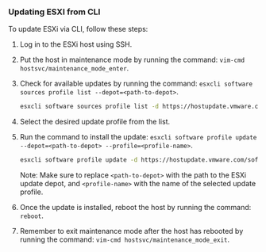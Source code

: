 ### Updating ESXI from CLI 

To update ESXi via CLI, follow these steps:

1. Log in to the ESXi host using SSH.
2. Put the host in maintenance mode by running the command: `vim-cmd hostsvc/maintenance_mode_enter`.
3. Check for available updates by running the command: `esxcli software sources profile list --depot=<path-to-depot>`.
    
    ```bash
    esxcli software sources profile list -d https://hostupdate.vmware.com/software/VUM/PRODUCTION/main/vmw-depot-index.xml
    ```
    
4. Select the desired update profile from the list.
5. Run the command to install the update: `esxcli software profile update --depot=<path-to-depot> --profile=<profile-name>`.
    
    ```bash
    esxcli software profile update -d https://hostupdate.vmware.com/software/VUM/PRODUCTION/main/vmw-depot-index.xml -p ESXi-8.0U2-22380479-standard
    ```
    
    Note: Make sure to replace `<path-to-depot>` with the path to the ESXi update depot, and `<profile-name>` with the name of the selected update profile.
    
6. Once the update is installed, reboot the host by running the command: `reboot`.
7. Remember to exit maintenance mode after the host has rebooted by running the command: `vim-cmd hostsvc/maintenance_mode_exit`.
